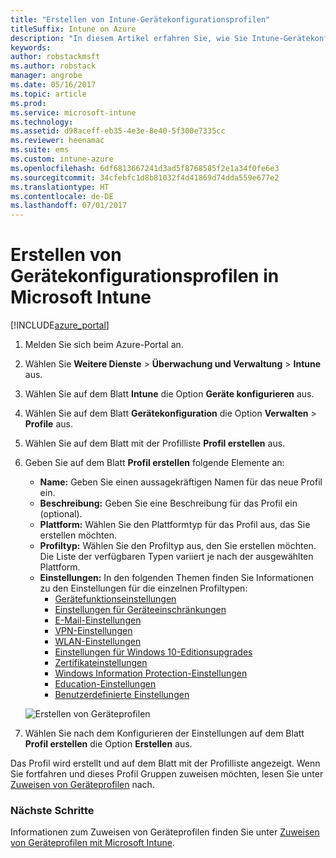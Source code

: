 ```yaml
---
title: "Erstellen von Intune-Gerätekonfigurationsprofilen"
titleSuffix: Intune on Azure
description: "In diesem Artikel erfahren Sie, wie Sie Intune-Gerätekonfigurationsprofile erstellen."
keywords: 
author: robstackmsft
ms.author: robstack
manager: angrobe
ms.date: 05/16/2017
ms.topic: article
ms.prod: 
ms.service: microsoft-intune
ms.technology: 
ms.assetid: d98aceff-eb35-4e3e-8e40-5f300e7335cc
ms.reviewer: heenamac
ms.suite: ems
ms.custom: intune-azure
ms.openlocfilehash: 6df6813667241d3ad5f8768585f2e1a34f0fe6e3
ms.sourcegitcommit: 34cfebfc1d8b81032f4d41869d74dda559e677e2
ms.translationtype: HT
ms.contentlocale: de-DE
ms.lasthandoff: 07/01/2017
---
```

# <a name="how-to-create-device-configuration-profiles-in-microsoft-intune"></a>Erstellen von Gerätekonfigurationsprofilen in Microsoft Intune

[!INCLUDE[azure_portal](./includes/azure_portal.md)]


1. Melden Sie sich beim Azure-Portal an.
2. Wählen Sie **Weitere Dienste** > **Überwachung und Verwaltung** > **Intune** aus.
3. Wählen Sie auf dem Blatt **Intune** die Option **Geräte konfigurieren** aus.
2. Wählen Sie auf dem Blatt **Gerätekonfiguration** die Option **Verwalten** > **Profile** aus.
2. Wählen Sie auf dem Blatt mit der Profilliste **Profil erstellen** aus.
3. Geben Sie auf dem Blatt **Profil erstellen** folgende Elemente an:
    - **Name:** Geben Sie einen aussagekräftigen Namen für das neue Profil ein.
    - **Beschreibung:** Geben Sie eine Beschreibung für das Profil ein (optional).
    - **Plattform:** Wählen Sie den Plattformtyp für das Profil aus, das Sie erstellen möchten.
    - **Profiltyp:** Wählen Sie den Profiltyp aus, den Sie erstellen möchten. Die Liste der verfügbaren Typen variiert je nach der ausgewählten Plattform.
    - **Einstellungen:** In den folgenden Themen finden Sie Informationen zu den Einstellungen für die einzelnen Profiltypen:
        -  [Gerätefunktionseinstellungen](device-features-configure.md)
        -  [Einstellungen für Geräteeinschränkungen](device-restrictions-configure.md)
        -  [E-Mail-Einstellungen](email-settings-configure.md)
        -  [VPN-Einstellungen](vpn-settings-configure.md)
        -  [WLAN-Einstellungen](wi-fi-settings-configure.md)
        -  [Einstellungen für Windows 10-Editionsupgrades](edition-upgrade-configure-windows-10.md)
        -  [Zertifikateinstellungen](certificates-configure.md)
        -  [Windows Information Protection-Einstellungen](windows-information-protection-configure.md)
        -  [Education-Einstellungen](education-settings-configure.md)
        -  [Benutzerdefinierte Einstellungen](custom-settings-configure.md)

    ![Erstellen von Geräteprofilen](./media/create-device-profile.png)
4. Wählen Sie nach dem Konfigurieren der Einstellungen auf dem Blatt **Profil erstellen** die Option **Erstellen** aus.

Das Profil wird erstellt und auf dem Blatt mit der Profilliste angezeigt.
Wenn Sie fortfahren und dieses Profil Gruppen zuweisen möchten, lesen Sie unter [Zuweisen von Geräteprofilen](device-profile-assign.md) nach.


### <a name="next-steps"></a>Nächste Schritte
Informationen zum Zuweisen von Geräteprofilen finden Sie unter [Zuweisen von Geräteprofilen mit Microsoft Intune](device-profile-assign.md).
